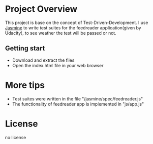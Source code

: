 # Project Overview

This project is base on the concept of Test-Driven-Development. I use [Jasmine](https://jasmine.github.io/) to write test suites for the feedreader application(given by Udacity), to see weather the test will be passed or not.

## Getting start

* Download and extract the files
* Open the index.html file in your web browser

# More tips

* Test suites were written in the file "/jasmine/spec/feedreader.js"
* The functionality of feedreader app is implemented in "js/app.js"

# License

no license

